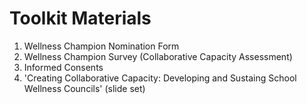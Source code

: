 # Toolkit Materials 

1. Wellness Champion Nomination Form 
2. Wellness Champion Survey (Collaborative Capacity Assessment) 
3. Informed Consents
4. 'Creating Collaborative Capacity: Developing and Sustaing School Wellness Councils' (slide set)

